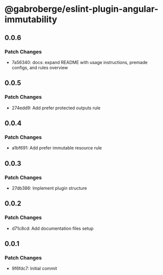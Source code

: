# @gabroberge/eslint-plugin-angular-immutability

## 0.0.6

### Patch Changes

- 7a56340: docs: expand README with usage instructions, premade configs, and rules overview

## 0.0.5

### Patch Changes

- 274edd9: Add prefer protected outputs rule

## 0.0.4

### Patch Changes

- a1bf691: Add prefer immutable resource rule

## 0.0.3

### Patch Changes

- 27db386: Implement plugin structure

## 0.0.2

### Patch Changes

- d71c8cd: Add documentation files setup

## 0.0.1

### Patch Changes

- 9f6fdc7: Initial commit
